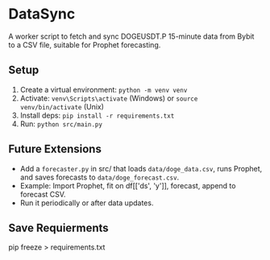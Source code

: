 # DataSync

A worker script to fetch and sync DOGEUSDT.P 15-minute data from Bybit to a CSV file, suitable for Prophet forecasting.

## Setup
1. Create a virtual environment: `python -m venv venv`
2. Activate: `venv\Scripts\activate` (Windows) or `source venv/bin/activate` (Unix)
3. Install deps: `pip install -r requirements.txt`
4. Run: `python src/main.py`

## Future Extensions
- Add a `forecaster.py` in src/ that loads `data/doge_data.csv`, runs Prophet, and saves forecasts to `data/doge_forecast.csv`.
- Example: Import Prophet, fit on df[['ds', 'y']], forecast, append to forecast CSV.
- Run it periodically or after data updates.

## Save Requierments
pip freeze > requirements.txt